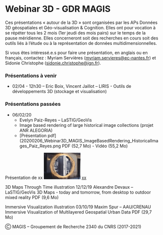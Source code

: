 #  Webinar 3D - GDR MAGIS
Ces présentations « autour de la 3D » sont organisées par les APs Données 3D géospatiales et Géo-visualisation & Cognition. Elles ont pour vocation à se répéter tous les 2 mois (1er jeudi des mois pairs) sur le temps de la pause méridienne. Elles concerneront soit des recherches en cours soit des outils liés à l’étude ou à la représentation de données multidimensionnelles.

Si vous êtes intéressé.e.s pour faire une présentation, en anglais ou en français, contactez :
Myriam Servières (myriam.servieres@ec-nantes.fr) et Sidonie Christophe (sidonie.christophe@ign.fr).

### Présentations à venir
  * 02/04 - 12h30 – Eric Boix, Vincent Jaillot – LIRIS - Outils de développements 3D (stockage et visualisation)


### Présentations passées
  * 06/02/20
    * Evelyn Paiz-Reyes – LaSTIG/GeoVis
    * Image based rendering of large historical image collections (projet ANR ALEGORIA)
    * [Présentation pdf](20200206_Webinar3D_MAGIS_ImageBasedRendering_HistoricalImages_Paiz_Reyes.png
PDF (52,7 Mo) - Vidéo (55,2 Mo)

Présentation de xx 
![](20191212_Webinar3D_MAGIS_3DMapsThroughTime_Devaux.png)
[xx](20191212_Webinar3D_MAGIS_3DMapsThroughTime_Devaux.pdf)






3D Maps Through Time illustration
12/12/19
Alexandre Devaux – LaSTIG/GeoVis
3D Maps - today and tomorrow, from desktop to outdoor mixed reality
PDF (9,6 Mo)

Immersive Visualization illustration
03/10/19
Maxim Spur – AAU/CRENAU
Immersive Visualization of Multilayered Geospatial Urban Data
PDF (29,7 Mo)

Ⓒ MAGIS – Groupement de Recherche 2340 du CNRS (2017-2021)
